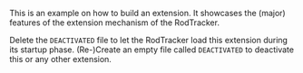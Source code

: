 This is an example on how to build an extension. It showcases the (major) 
features of the extension mechanism of the RodTracker.

Delete the `DEACTIVATED` file to let the RodTracker load this extension during
its startup phase.
(Re-)Create an empty file called `DEACTIVATED` to deactivate this or any other
extension.
